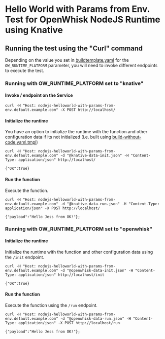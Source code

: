 <!--
#
# Licensed to the Apache Software Foundation (ASF) under one or more
# contributor license agreements.  See the NOTICE file distributed with
# this work for additional information regarding copyright ownership.
# The ASF licenses this file to You under the Apache License, Version 2.0
# (the "License"); you may not use this file except in compliance with
# the License.  You may obtain a copy of the License at
#
#     http://www.apache.org/licenses/LICENSE-2.0
#
# Unless required by applicable law or agreed to in writing, software
# distributed under the License is distributed on an "AS IS" BASIS,
# WITHOUT WARRANTIES OR CONDITIONS OF ANY KIND, either express or implied.
# See the License for the specific language governing permissions and
# limitations under the License.
#
-->

# Hello World with Params from Env. Test for OpenWhisk NodeJS Runtime using Knative

## Running the test using the "Curl" command

Depending on the value you set in [buildtemplate.yaml](../../buildtemplate.yaml) for the ```OW_RUNTIME_PLATFORM``` parameter, you will need to invoke different endpoints to execute the test.

### Running with OW_RUNTIME_PLATFORM set to "knative"

#### Invoke / endpoint on the Service

```
curl -H "Host: nodejs-helloworld-with-params-from-env.default.example.com" -X POST http://localhost/
```

#### Initialize the runtime

You have an option to initialize the runtime with the function and other configuration data if its not initialized (i.e. built using [build-without-code.yaml.tmpl](build-without-code.yaml.tmpl))

```
curl -H "Host: nodejs-helloworld-with-params-from-env.default.example.com" -d "@knative-data-init.json" -H "Content-Type: application/json" http://localhost/

{"OK":true}
```

#### Run the function

Execute the function.

```
curl -H "Host: nodejs-helloworld-with-params-from-env.default.example.com" -d "@knative-data-run.json" -H "Content-Type: application/json" -X POST http://localhost/

{"payload":"Hello Jess from OK!"};
```

### Running with OW_RUNTIME_PLATFORM set to "openwhisk"

#### Initialize the runtime

Initialize the runtime with the function and other configuration data using the ```/init``` endpoint.

```
curl -H "Host: nodejs-helloworld-with-params-from-env.default.example.com" -d "@openwhisk-data-init.json" -H "Content-Type: application/json" http://localhost/init

{"OK":true}
```

#### Run the function

Execute the function using the ```/run``` endpoint.

```
curl -H "Host: nodejs-helloworld-with-params-from-env.default.example.com" -d "@openwhisk-data-run.json" -H "Content-Type: application/json" -X POST http://localhost/run

{"payload":"Hello Jess from OK!"};
```
